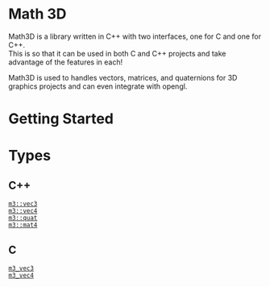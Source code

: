 # Math 3D

Math3D is a library written in C++ with two interfaces, one for C and one for C++.  
This is so that it can be used in both C and C++ projects and take advantage of the features in each!  
  
Math3D is used to handles vectors, matrices, and quaternions for 3D graphics projects and can even integrate with opengl.

# Getting Started

# Types

## C++

[`m3::vec3`](types/C++/m3-vec3/m3-vec3.md)  
[`m3::vec4`](types/C++/m3-vec4/m3-vec4.md)  
[`m3::quat`](types/C++/m3-quat/m3-quat.md)  
[`m3::mat4`]()

## C

[`m3_vec3`]()  
[`m3_vec4`]()